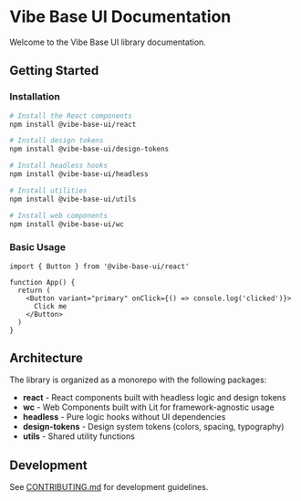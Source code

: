 # Vibe Base UI Documentation

Welcome to the Vibe Base UI library documentation.

## Getting Started

### Installation

```bash
# Install the React components
npm install @vibe-base-ui/react

# Install design tokens
npm install @vibe-base-ui/design-tokens

# Install headless hooks
npm install @vibe-base-ui/headless

# Install utilities
npm install @vibe-base-ui/utils

# Install web components
npm install @vibe-base-ui/wc
```

### Basic Usage

```tsx
import { Button } from '@vibe-base-ui/react'

function App() {
  return (
    <Button variant="primary" onClick={() => console.log('clicked')}>
      Click me
    </Button>
  )
}
```

## Architecture

The library is organized as a monorepo with the following packages:

- **react** - React components built with headless logic and design tokens
- **wc** - Web Components built with Lit for framework-agnostic usage  
- **headless** - Pure logic hooks without UI dependencies
- **design-tokens** - Design system tokens (colors, spacing, typography)
- **utils** - Shared utility functions

## Development

See [CONTRIBUTING.md](../CONTRIBUTING.md) for development guidelines.